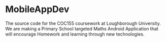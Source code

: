 MobileAppDev
============
The source code for the COC155 coursework at Loughborough University.
We are making a Primary School targeted Maths Android Application that will encourage Homework and learning through new technologies.
